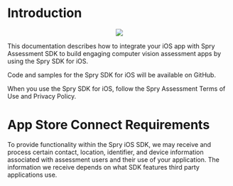 # Introduction

<p align="center">
<img src="https://developer.apple.com/assets/elements/icons/sdk-16/sdk-16-128x128_2x.png" />
</p>


This documentation describes how to integrate your iOS app with Spry Assessment SDK to build engaging computer vision assessment apps by using the Spry SDK for iOS. 

Code and samples for the Spry SDK for iOS will be available on GitHub.

When you use the Spry SDK for iOS, follow the Spry Assessment Terms of Use and Privacy Policy.


# App Store Connect Requirements

To provide functionality within the Spry iOS SDK, we may receive and process certain contact, location, identifier, and device information associated with assessment users and their use of your application. The information we receive depends on what SDK features third party applications use. 